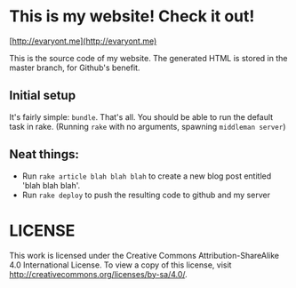 # This is my website! Check it out!

[http://evaryont.me](http://evaryont.me)

This is the source code of my website. The generated HTML is stored in the
master branch, for Github's benefit.

## Initial setup

It's fairly simple: `bundle`. That's all. You should be able to run the default
task in rake. (Running `rake` with no arguments, spawning `middleman server`)

## Neat things:

- Run `rake article blah blah blah` to create a new blog post entitled 'blah
  blah blah'.
- Run `rake deploy` to push the resulting code to github and my server

# LICENSE

This work is licensed under the Creative Commons Attribution-ShareAlike 4.0
International License. To view a copy of this license, visit
http://creativecommons.org/licenses/by-sa/4.0/.
